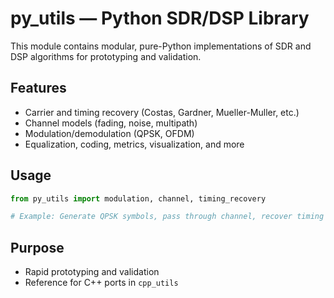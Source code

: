 # py_utils — Python SDR/DSP Library

This module contains modular, pure-Python implementations of SDR and DSP algorithms for prototyping and validation.

## Features

- Carrier and timing recovery (Costas, Gardner, Mueller-Muller, etc.)
- Channel models (fading, noise, multipath)
- Modulation/demodulation (QPSK, OFDM)
- Equalization, coding, metrics, visualization, and more

## Usage

```python
from py_utils import modulation, channel, timing_recovery

# Example: Generate QPSK symbols, pass through channel, recover timing
```

## Purpose

- Rapid prototyping and validation
- Reference for C++ ports in `cpp_utils`